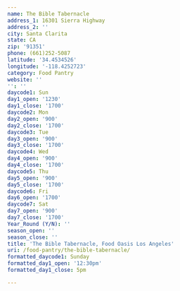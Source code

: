 ```yaml
---
name: The Bible Tabernacle
address_1: 16301 Sierra Highway
address_2: ''
city: Santa Clarita
state: CA
zip: '91351'
phone: (661)252-5087
latitude: '34.4534526'
longitude: '-118.4252723'
category: Food Pantry
website: ''
'': ''
daycode1: Sun
day1_open: '1230'
day1_close: '1700'
daycode2: Mon
day2_open: '900'
day2_close: '1700'
daycode3: Tue
day3_open: '900'
day3_close: '1700'
daycode4: Wed
day4_open: '900'
day4_close: '1700'
daycode5: Thu
day5_open: '900'
day5_close: '1700'
daycode6: Fri
day6_open: '1700'
daycode7: Sat
day7_open: '900'
day7_close: '1700'
Year_Round (Y/N): ''
season_open: ''
season_close: ''
title: 'The Bible Tabernacle, Food Oasis Los Angeles'
uri: /food-pantry/the-bible-tabernacle/
formatted_daycode1: Sunday
formatted_day1_open: '12:30pm'
formatted_day1_close: 5pm

---
```

